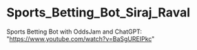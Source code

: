 # Sports_Betting_Bot_Siraj_Raval
Sports Betting Bot with OddsJam and ChatGPT: "https://www.youtube.com/watch?v=BaSgUREIPkc"
